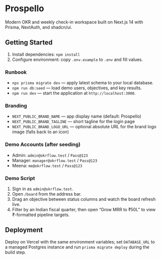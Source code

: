 # Prospello

Modern OKR and weekly check-in workspace built on Next.js 14 with Prisma, NextAuth, and shadcn/ui.

## Getting Started
1. Install dependencies: `npm install`
2. Configure environment: copy `.env.example` to `.env` and fill values.

### Runbook
- `npx prisma migrate dev` — apply latest schema to your local database.
- `npm run db:seed` — load demo users, objectives, and key results.
- `npm run dev` — start the application at `http://localhost:3000`.

### Branding
- `NEXT_PUBLIC_BRAND_NAME` — app display name (default: Prospello)
- `NEXT_PUBLIC_BRAND_TAGLINE` — short tagline for the login page
- `NEXT_PUBLIC_BRAND_LOGO_URL` — optional absolute URL for the brand logo image (falls back to an icon)

### Demo Accounts (after seeding)
- Admin: `admin@okrflow.test` / `Pass@123`
- Manager: `manager@okrflow.test` / `Pass@123`
- Meena: `me@okrflow.test` / `Pass@123`

### Demo Script
1. Sign in as `admin@okrflow.test`.
2. Open `/board` from the address bar.
3. Drag an objective between status columns and watch the board refresh live.
4. Filter by an Indian fiscal quarter, then open “Grow MRR to ₹50L” to view ₹-formatted pipeline targets.

## Deployment
Deploy on Vercel with the same environment variables; set `DATABASE_URL` to a managed Postgres instance and run `prisma migrate deploy` during the build step.
